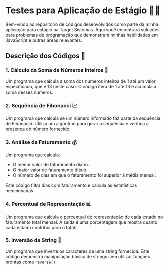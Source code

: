 # Testes para Aplicação de Estágio 🧑‍💻

Bem-vindo ao repositório de códigos desenvolvidos como parte da minha aplicação para estágio na Target Sistemas. Aqui você encontrará soluções para problemas de programação que demonstram minhas habilidades em JavaScript e outras áreas relevantes.

## Descrição dos Códigos 📝

### 1. Cálculo da Soma de Números Inteiros 🔢
Um programa que calcula a soma dos números inteiros de 1 até um valor especificado, que é 13 neste caso. O código itera de 1 até 13 e acumula a soma desses números.


### 2. Sequência de Fibonacci 📈
Um programa que calcula se um número informado faz parte da sequência de Fibonacci. Utiliza um algoritmo para gerar a sequência e verifica a presença do número fornecido.


### 3. Análise de Faturamento 💰
Um programa que calcula:
- O menor valor de faturamento diário.
- O maior valor de faturamento diário.
- O número de dias em que o faturamento foi superior à média mensal.

Este código filtra dias com faturamento e calcula as estatísticas mencionadas.


### 4. Percentual de Representação 📊
Um programa que calcula o percentual de representação de cada estado no faturamento total mensal. A saída é uma porcentagem que mostra quanto cada estado contribui para o total.


### 5. Inversão de String 🔄
Um programa que inverte os caracteres de uma string fornecida. Este código demonstra manipulação básica de strings sem utilizar funções prontas como `reverse()`.
